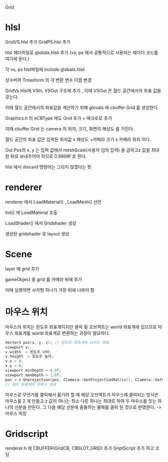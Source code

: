 Grid

# hlsl

GridVS.hlsl 추가
GridPS.hlsl 추가

hlsl 헤더파일로 globals.hlsli 추가 (vs, ps 에서 공통적으로 사용되는 쉐이더 코드를 여기에 둔다.)

각 vs, ps hlsl파일에 include globals.hlsli

상수버퍼 Trnasform 의 각 변환 변수 이름 변경

GridVs.hlsl에 VSIn, VSOut 구조체 추가 , 이때 VSOut 은 월드 공간에서의  좌표 값을 갖는다.

이때 월드 공간에서의 좌표값을 계산하기  위해 glovals 에 cbuffer Grid 를 생성한다.

Graphics.h 의 eCBType 에도 Grid 추가 + 매크로로 추가

이때 cbuffer Grid 는 camera 의 위치, 크기, 화면의 해상도 를 가진다.

월드 공간의 좌표 값은 입력된 위치값 x 해상도 +카메라 크기 x  카메라 위치 이다.

Out.Pos의 x, y 는 입력 값에서 meshScale(사용자 임의 입력) 을 곱하고z 값을 최대한 뒤로 보내주어야 하므로 0.9999f 로 한다.

hlsl 에서 discard 명령어는 그리지 않겠다는 뜻

# renderer

renderer 에서 LoadMaterial() , LoadMesh() 선언

Init() 에 LoadMaterial 호출

LoadShader() 에서 Gridshader 생성

생성된 gridshader 로 layout 생성


# Scene
layer 에 grid 추가

gameObject 중 grid 를 카메라 뒤에 추가

이때 실행하면 사각형 하나가 가장 뒤에 나와야 함


# 마우스 위치

마우스의 위치는 윈도우 좌표계이지만 클릭 될 오브젝트는 world 좌표계에 있으므로 마우스 좌표계를 world 좌표계로  변환하는 과정이 필요하다.
 
```c++
Vector3 pos(x, y, z); // 윈도우 좌표계의 마우스 좌표
viewport v;
v.width  = 윈도우 너비;
v.height  = 윈도우 높이;
v.x = 0;
v.y = 0;
viewport.minDepth = 0.0f;
viewport.maxDepth = 1.0f;
pos = v.Unprojection(pos, CCamera::GetProjectionMatrix(), CCamera::GetViewMatrix(), Matrix::Identity());
// 월드 좌표계의 마우스 좌표
```

마우스로 무언가를 클릭해서 옮기려 할 때 해당 오브젝트가 마우스에 클릭되는 방식은 마우스를 2 개 만들고 z 값이 하나는 최소 다른 하나는 최대로 하여 두 마우스를 잇는 하나의 선분을 만든다. 그 다음 해당 선분에 충돌하는 물체를 클릭 된 것으로 판명한다. -> 마우스 픽킹

# Gridscript

renderer.h 에 CBUFFER(GridCB, CBSLOT_GRID) 추가
GriptScript 추가 하고 코딩

 
